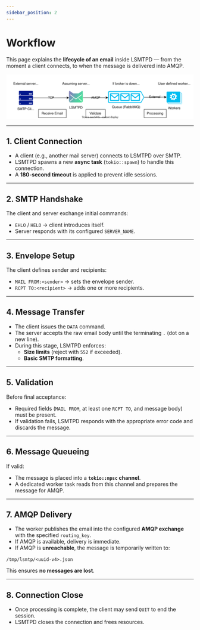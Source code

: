 ```yaml
---
sidebar_position: 2
---
```


# Workflow

This page explains the **lifecycle of an email** inside LSMTPD — from the moment a client connects, to when the message is delivered into AMQP.

![LSMTPD workflow](./img/flow.svg)

---

## 1. Client Connection
- A client (e.g., another mail server) connects to LSMTPD over SMTP.  
- LSMTPD spawns a new **async task** (`tokio::spawn`) to handle this connection.  
- A **180-second timeout** is applied to prevent idle sessions.  

---

## 2. SMTP Handshake
The client and server exchange initial commands:  
- `EHLO` / `HELO` → client introduces itself.  
- Server responds with its configured `SERVER_NAME`.  

---

## 3. Envelope Setup
The client defines sender and recipients:  
- `MAIL FROM:<sender>` → sets the envelope sender.  
- `RCPT TO:<recipient>` → adds one or more recipients.  

---

## 4. Message Transfer
- The client issues the `DATA` command.  
- The server accepts the raw email body until the terminating `.` (dot on a new line).  
- During this stage, LSMTPD enforces:  
  - **Size limits** (reject with `552` if exceeded).  
  - **Basic SMTP formatting**.  

---

## 5. Validation
Before final acceptance:  
- Required fields (`MAIL FROM`, at least one `RCPT TO`, and message body) must be present.  
- If validation fails, LSMTPD responds with the appropriate error code and discards the message.  

---

## 6. Message Queueing
If valid:  
- The message is placed into a **`tokio::mpsc` channel**.  
- A dedicated worker task reads from this channel and prepares the message for AMQP.  

---

## 7. AMQP Delivery
- The worker publishes the email into the configured **AMQP exchange** with the specified `routing_key`.  
- If AMQP is available, delivery is immediate.  
- If AMQP is **unreachable**, the message is temporarily written to:  

```
/tmp/lsmtp/<uuid-v4>.json
```

This ensures **no messages are lost**.  

---

## 8. Connection Close
- Once processing is complete, the client may send `QUIT` to end the session.  
- LSMTPD closes the connection and frees resources.  
